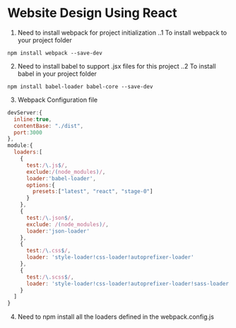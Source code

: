 # Website Design Using React
1. Need to install webpack for project initialization
..1 To install webpack to your project folder
```
npm install webpack --save-dev
```
2. Need to install babel to support .jsx files for this project
..2 To install babel in your project folder
```
npm install babel-loader babel-core --save-dev
```
3. Webpack Configuration file
```javascript
devServer:{
  inline:true,
  contentBase: "./dist",
  port:3000
},
module:{
  loaders:[
    {
      test:/\.js$/,
      exclude:/(node_modules)/,
      loader:'babel-loader',
      options:{
        presets:["latest", "react", "stage-0"]
      }
    },
    {
      test:/\.json$/,
      exclude: /(node_modules)/,
      loader:'json-loader'
    },
    {
      test:/\.css$/,
      loader: 'style-loader!css-loader!autoprefixer-loader'
    },
    {
      test:/\.scss$/,
      loader: 'style-loader!css-loader!autoprefixer-loader!sass-loader'
    }
  ]
}
```
4. Need to npm install all the loaders defined in the webpack.config.js
